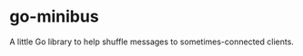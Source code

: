 go-minibus
==========

A little Go library to help shuffle messages to sometimes-connected clients.
